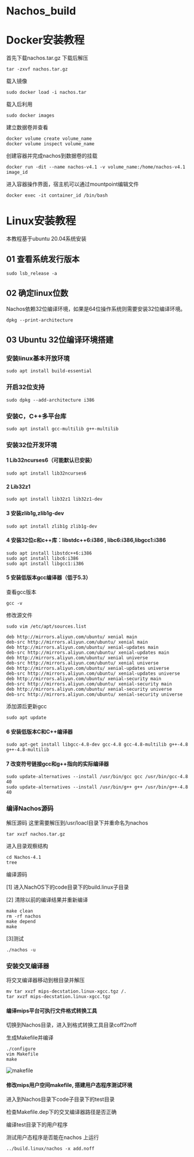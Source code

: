 # Nachos_build
# Docker安装教程
首先下载nachos.tar.gz
下载后解压
```
tar -zxvf nachos.tar.gz
```
载入镜像
```
sudo docker load -i nachos.tar
```
载入后利用
```
sudo docker images
```
建立数据卷并查看
```
docker volume create volume_name
docker volume inspect volume_name
```
创建容器并完成nachos到数据卷的挂载
```
docker run -dit --name nachos-v4.1 -v volume_name:/home/nachos-v4.1 image_id
```
进入容器操作界面，宿主机可以通过mountpoint编辑文件
```
docker exec -it container_id /bin/bash
```
# Linux安装教程

本教程基于ubuntu 20.04系统安装

## 01 查看系统发行版本

```
sudo lsb_release -a
```


## 02 确定linux位数

Nachos依赖32位编译环境，如果是64位操作系统则需要安装32位编译环境。

```
dpkg --print-architecture 
```


## 03 Ubuntu 32位编译环境搭建

### 安装linux基本开放环境

```
sudo apt install build-essential
```


### 开启32位支持

```
sudo dpkg --add-architecture i386
```

### 安装C，C++多平台库

```
sudo apt install gcc-multilib g++-multilib
```


### 安装32位开发环境

#### 1 Lib32ncurses6（可能默认已安装）

```
sudo apt install lib32ncurses6
```

#### 2 Lib32z1

```
sudo apt install lib32z1 lib32z1-dev
```

#### 3 安装zlib1g,zlib1g-dev

```
sudo apt install zlib1g zlib1g-dev
```

#### 4 安装32位c和c++库：libstdc++6:i386 , libc6:i386,libgcc1:i386

```
sudo apt install libstdc++6:i386
sudo apt install libc6:i386
sudo apt install libgcc1:i386
```

#### 5 安装低版本gcc编译器（低于5.3）

查看gcc版本

```
gcc -v
```

修改源文件

```
sudo vim /etc/apt/sources.list
```

```
deb http://mirrors.aliyun.com/ubuntu/ xenial main
deb-src http://mirrors.aliyun.com/ubuntu/ xenial main
deb http://mirrors.aliyun.com/ubuntu/ xenial-updates main
deb-src http://mirrors.aliyun.com/ubuntu/ xenial-updates main
deb http://mirrors.aliyun.com/ubuntu/ xenial universe
deb-src http://mirrors.aliyun.com/ubuntu/ xenial universe
deb http://mirrors.aliyun.com/ubuntu/ xenial-updates universe
deb-src http://mirrors.aliyun.com/ubuntu/ xenial-updates universe
deb http://mirrors.aliyun.com/ubuntu/ xenial-security main
deb-src http://mirrors.aliyun.com/ubuntu/ xenial-security main
deb http://mirrors.aliyun.com/ubuntu/ xenial-security universe
deb-src http://mirrors.aliyun.com/ubuntu/ xenial-security universe
```

添加源后更新gcc

```
sudo apt update
```

#### 6 安装低版本C和C++编译器

```
sudo apt-get install libgcc-4.8-dev gcc-4.8 gcc-4.8-multilib g++-4.8 g++-4.8-multilib
```

#### 7 改变符号链接gcc和g++指向的实际编译器

```
sudo update-alternatives --install /usr/bin/gcc gcc /usr/bin/gcc-4.8 40
sudo update-alternatives --install /usr/bin/g++ g++ /usr/bin/g++-4.8 40
```

### 编译Nachos源码

解压源码
这里需要解压到/usr/loacl目录下并重命名为nachos

```
tar xvzf nachos.tar.gz
```

进入目录观察结构

```
cd Nachos-4.1
tree
```


编译源码

[1] 进入NachOS下的code目录下的build.linux子目录

[2] 清除以前的编译结果并重新编译

```
make clean
rm -rf nachos
make depend
make
```

[3]测试

```
./nachos -u
```


### 安装交叉编译器

将交叉编译器移动到根目录并解压

```
mv tar xvzf mips-decstation.linux-xgcc.tgz /.
tar xvzf mips-decstation.linux-xgcc.tgz
```

####  编译mips平台可执行文件格式转换工具

切换到Nachos目录，进入到格式转换工具目录coff2noff

生成Makefile并编译

```
./configure
vim Makefile
make
```
![makefile](https://cosmoslin.oss-cn-chengdu.aliyuncs.com/img2/image-20220404224916016.png)

#### 修改mips用户空间makefile, 搭建用户态程序测试环境

进入到Nachos目录下code子目录下的test目录

检查Makefile.dep下的交叉编译器路径是否正确

编译test目录下的用户程序

测试用户态程序是否能在nachos 上运行

```
../build.linux/nachos -x add.noff
```


